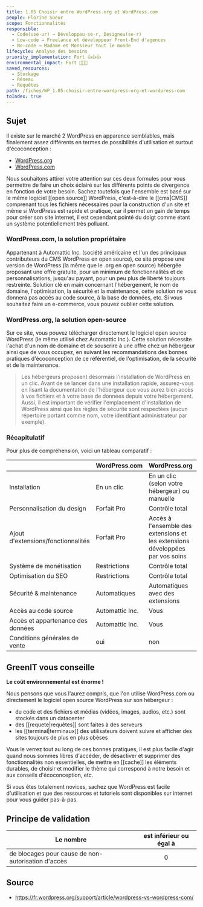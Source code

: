 ```yaml
---
title: 1.05 Choisir entre WordPress.org et WordPress.com
people: Florine Sueur
scope: Fonctionnalités
responsible:
  - Code(use·ur) → Développeu·se·r, Designeu(se·r)
  - Low-code → Freelance et développeur Front-End d'agences
  - No-code → Madame et Monsieur tout le monde
lifecycle: Analyse des besoins
priority_implementation: Fort 👍👍👍
environmental_impact: Fort 🌱🌱🌱
saved_resources:
  - Stockage
  - Réseau
  - Requêtes
path: /fiches/WP_1.05-choisir-entre-wordpress-org-et-wordpress-com
toIndex: true
---
```


## Sujet

Il existe sur le marché 2 WordPress en apparence semblables, mais finalement assez différents en termes de possibilités d'utilisation et surtout d'écoconception :

- [WordPress.org](https://fr.wordpress.org/)
- [WordPress.com](https://wordpress.com/fr/)

Nous souhaitons attirer votre attention sur ces deux formules pour vous permettre de faire un choix éclairé sur les différents points de divergence en fonction de votre besoin. Sachez toutefois que l'ensemble est basé sur le même logiciel [[open source]] WordPress, c'est-à-dire le [[cms|CMS]] comprenant tous les fichiers nécessaires pour la construction d'un site et même si WordPress est rapide et pratique, car il permet un gain de temps pour créer son site internet, il est cependant pointé du doigt comme étant un système potentiellement très polluant.

### WordPress.com, la solution propriétaire

Appartenant à Automattic Inc. (société américaine et l'un des principaux contributeurs du CMS WordPress en open source), ce site propose une version de WordPress (la même que le .org en open source) hébergée proposant une offre gratuite, pour un minimum de fonctionnalités et de personnalisations, jusqu'au payant, pour un peu plus de liberté toujours restreinte. Solution clé en main concernant l'hébergement, le nom de domaine, l'optimisation, la sécurité et la maintenance, cette solution ne vous donnera pas accès au code source, à la base de données, etc. Si vous souhaitez faire un e-commerce, vous pouvez oublier cette solution.

### WordPress.org, la solution open-source

Sur ce site, vous pouvez télécharger directement le logiciel open source WordPress (le même utilisé chez Automattic Inc.). Cette solution nécessite l'achat d'un nom de domaine et de souscrire à une offre chez un hébergeur ainsi que de vous occupez, en suivant les recommandations des bonnes pratiques d'écoconception de ce référentiel, de l'optimisation, de la sécurité et de la maintenance.

> Les hébergeurs proposent désormais l'installation de WordPress en un clic. Avant de se lancer dans une installation rapide, assurez-vous en lisant la documentation de l'hébergeur que vous aurez bien accès à vos fichiers et à votre base de données depuis votre hébergement. Aussi, il est important de vérifier l'emplacement d'installation de WordPress ainsi que les règles de sécurité sont respectées (aucun répertoire portant comme nom, votre identifiant administrateur par exemple).

### Récapitulatif

Pour plus de compréhension, voici un tableau comparatif :

|                                    | WordPress.com   | WordPress.org                                                                 |
| :--------------------------------- | :-------------- | :---------------------------------------------------------------------------- |
| Installation                       | En un clic      | En un clic (selon votre hébergeur) ou manuelle                                |
| Personnalisation du design         | Forfait Pro     | Contrôle total                                                                |
| Ajout d'extensions/fonctionnalités | Forfait Pro     | Accès à l'ensemble des extensions et les extensions développées par vos soins |
| Système de monétisation            | Restrictions    | Contrôle total                                                                |
| Optimisation du SEO                | Restrictions    | Contrôle total                                                                |
| Sécurité & maintenance             | Automatiques    | Automatiques avec des extensions                                              |
| Accès au code source               | Automattic Inc. | Vous                                                                          |
| Accès et appartenance des données  | Automattic Inc. | Vous                                                                          |
| Conditions générales de vente      | oui             | non                                                                           |

## GreenIT vous conseille

**Le coût environnemental est énorme !**

Nous pensons que vous l'aurez compris, que l'on utilise WordPress.com ou directement le logiciel open source WordPress sur son hébergeur :

- du code et des fichiers et médias (vidéos, images, audios, etc.) sont stockés dans un datacenter
- des [[requete|requêtes]] sont faites à des serveurs
- les [[terminal|terminaux]] des utilisateurs doivent suivre et afficher des sites toujours de plus en plus obèses

Vous le verrez tout au long de ces bonnes pratiques, il est plus facile d'agir quand nous sommes libres d'accéder, de désactiver et supprimer des fonctionnalités non essentielles, de mettre en [[cache]] les éléments durables, de choisir et modifier le thème qui correspond à notre besoin et aux conseils d'écoconception, etc.

Si vous êtes totalement novices, sachez que WordPress est facile d'utilisation et que des ressources et tutoriels sont disponibles sur internet pour vous guider pas-à-pas.

## Principe de validation

| Le nombre                                          | est inférieur ou égal à |
| -------------------------------------------------- | :---------------------: |
| de blocages pour cause de non-autorisation d'accès |            0            |

## Source

- https://fr.wordpress.org/support/article/wordpress-vs-wordpress-com/
